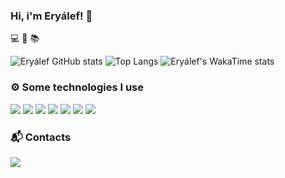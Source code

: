 ### Hi, i'm Eryálef! 👋
💻 🎸 📚

![Eryálef GitHub stats](https://github-readme-stats.vercel.app/api?username=eryalefvs&show_icons=true&theme=synthwave)
![Top Langs](https://github-readme-stats.vercel.app/api/top-langs/?username=eryalefvs&langs_count=9&layout=compact&theme=synthwave)
![Eryálef's WakaTime stats](https://github-readme-stats.vercel.app/api/wakatime?username=eryalefvs)


### ⚙️ Some technologies I use
<div>
<img src="https://img.shields.io/badge/JavaScript-323330?style=for-the-badge&logo=javascript&logoColor=F7DF1E">
<img src="https://img.shields.io/badge/TypeScript-007ACC?style=for-the-badge&logo=typescript&logoColor=white">
<img src="https://img.shields.io/badge/Node.js-43853D?style=for-the-badge&logo=node.js&logoColor=white">
<img src="https://img.shields.io/badge/MongoDB-4EA94B?style=for-the-badge&logo=mongodb&logoColor=white">
<img src="https://img.shields.io/badge/PostgreSQL-316192?style=for-the-badge&logo=postgresql&logoColor=white">
<img src="https://img.shields.io/badge/redis-%23DD0031.svg?&style=for-the-badge&logo=redis&logoColor=white">
 <img src="https://img.shields.io/badge/docker-%230db7ed.svg?style=for-the-badge&logo=docker&logoColor=white">
</div>

### 📬 Contacts
<a href="mailto:eryalef@gmail.com" target="_blank"><img src="https://img.shields.io/badge/Gmail-D14836?style=for-the-badge&logo=gmail&logoColor=white">
